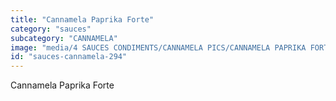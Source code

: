 ```yaml
---
title: "Cannamela Paprika Forte"
category: "sauces"
subcategory: "CANNAMELA"
image: "media/4 SAUCES CONDIMENTS/CANNAMELA PICS/CANNAMELA PAPRIKA FORTE.png"
id: "sauces-cannamela-294"
---
```


Cannamela Paprika Forte

